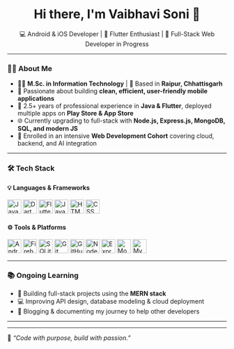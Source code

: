 <h1 align="center">Hi there, I'm Vaibhavi Soni 👋</h1>

<p align="center">
  💻 Android & iOS Developer | 🚀 Flutter Enthusiast | 🌱 Full-Stack Web Developer in Progress
</p>

---

### 👩‍💻 About Me

- 👩‍🎓 **M.Sc. in Information Technology** | 🏢 Based in **Raipur, Chhattisgarh**
- 🧠 Passionate about building **clean, efficient, user-friendly mobile applications**
- 📱 2.5+ years of professional experience in **Java & Flutter**, deployed multiple apps on **Play Store & App Store**
- 🌐 Currently upgrading to full-stack with **Node.js, Express.js, MongoDB, SQL, and modern JS**
- 🌱 Enrolled in an intensive **Web Development Cohort** covering cloud, backend, and AI integration

---

### 🛠 Tech Stack

#### 💡 Languages & Frameworks  
<p align="left">
  <img src="https://cdn.jsdelivr.net/gh/devicons/devicon/icons/java/java-original.svg" alt="Java" width="32" height="32"/>
  <img src="https://cdn.jsdelivr.net/gh/devicons/devicon/icons/dart/dart-original.svg" alt="Dart" width="32" height="32"/>
  <img src="https://cdn.jsdelivr.net/gh/devicons/devicon/icons/flutter/flutter-original.svg" alt="Flutter" width="32" height="32"/>
  <img src="https://cdn.jsdelivr.net/gh/devicons/devicon/icons/javascript/javascript-original.svg" alt="JavaScript" width="32" height="32"/>
  <img src="https://cdn.jsdelivr.net/gh/devicons/devicon/icons/html5/html5-original.svg" alt="HTML" width="32" height="32"/>
  <img src="https://cdn.jsdelivr.net/gh/devicons/devicon/icons/css3/css3-original.svg" alt="CSS" width="32" height="32"/>
</p>

#### ⚙️ Tools & Platforms  
<p align="left">
  <img src="https://cdn.jsdelivr.net/gh/devicons/devicon/icons/androidstudio/androidstudio-original.svg" alt="Android Studio" width="32" height="32"/>
  <img src="https://cdn.jsdelivr.net/gh/devicons/devicon/icons/firebase/firebase-plain.svg" alt="Firebase" width="32" height="32"/>
  <img src="https://cdn.jsdelivr.net/gh/devicons/devicon/icons/sqlite/sqlite-original.svg" alt="SQLite" width="32" height="32"/>
  <img src="https://cdn.jsdelivr.net/gh/devicons/devicon/icons/git/git-original.svg" alt="Git" width="32" height="32"/>
  <img src="https://cdn.jsdelivr.net/gh/devicons/devicon/icons/github/github-original.svg" alt="GitHub" width="32" height="32"/>
  <img src="https://cdn.jsdelivr.net/gh/devicons/devicon/icons/nodejs/nodejs-original.svg" alt="Node.js" width="32" height="32"/>
  <img src="https://cdn.jsdelivr.net/gh/devicons/devicon/icons/express/express-original.svg" alt="Express.js" width="32" height="32" style="background-color:white;"/>
  <img src="https://cdn.jsdelivr.net/gh/devicons/devicon/icons/mongodb/mongodb-original.svg" alt="MongoDB" width="32" height="32"/>
  <img src="https://cdn.jsdelivr.net/gh/devicons/devicon/icons/mysql/mysql-original.svg" alt="MySQL" width="32" height="32"/>
</p>

---

### 📚 Ongoing Learning

- 🌱 Building full-stack projects using the **MERN stack**
- 💻 Improving API design, database modeling & cloud deployment
- 📖 Blogging & documenting my journey to help other developers

---


---

🌟 *“Code with purpose, build with passion.”*
